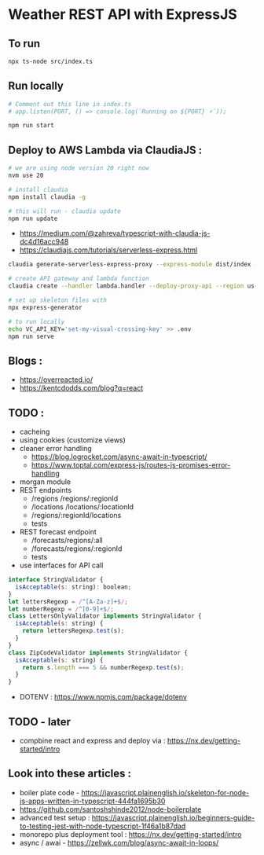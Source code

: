 # Weather REST API with ExpressJS

## To run
```sh
npx ts-node src/index.ts
```

## Run locally


```sh
# Comment out this line in index.ts
# app.listen(PORT, () => console.log(`Running on ${PORT} ⚡`));

npm run start

```

## Deploy to AWS Lambda via ClaudiaJS : 
```sh
# we are using node version 20 right now
nvm use 20

# install claudia
npm install claudia -g

# this will run - claudia update 
npm run update

```

- https://medium.com/@zahreva/typescript-with-claudia-js-dc4d16acc948
- https://claudiajs.com/tutorials/serverless-express.html

```sh
claudia generate-serverless-express-proxy --express-module dist/index --profile claudia

# create API gateway and lambda function 
claudia create --handler lambda.handler --deploy-proxy-api --region us-west-1 --profile claudia --runtime nodejs20.x

```


```sh
# set up skeleton files with 
npx express-generator

# to run locally
echo VC_API_KEY='set-my-visual-crossing-key' >> .env
npm run serve
```

## Blogs : 
- https://overreacted.io/
- https://kentcdodds.com/blog?q=react


## TODO :
- cacheing
- using cookies (customize views)
- cleaner error handling 
  - https://blog.logrocket.com/async-await-in-typescript/
  - https://www.toptal.com/express-js/routes-js-promises-error-handling
- morgan module
- REST endpoints 
    - /regions /regions/:regionId
    - /locations /locations/:locationId
    - /regions/:regionId/locations
    - tests
- REST forecast endpoint
    - /forecasts/regions/:all
    - /forecasts/regions/:regionId
    - tests
- use interfaces for API call
```javascript
interface StringValidator {
  isAcceptable(s: string): boolean;
}
let lettersRegexp = /^[A-Za-z]+$/;
let numberRegexp = /^[0-9]+$/;
class LettersOnlyValidator implements StringValidator {
  isAcceptable(s: string) {
    return lettersRegexp.test(s);
  }
}
class ZipCodeValidator implements StringValidator {
  isAcceptable(s: string) {
    return s.length === 5 && numberRegexp.test(s);
  }
}
```
- DOTENV : https://www.npmjs.com/package/dotenv

## TODO - later
- compbine react and express and deploy via : https://nx.dev/getting-started/intro


## Look into these articles : 
- boiler plate code - https://javascript.plainenglish.io/skeleton-for-node-js-apps-written-in-typescript-444fa1695b30
- https://github.com/santoshshinde2012/node-boilerplate
- advanced test setup : https://javascript.plainenglish.io/beginners-guide-to-testing-jest-with-node-typescript-1f46a1b87dad
- monorepo plus deployment tool : https://nx.dev/getting-started/intro
- async / awai - https://zellwk.com/blog/async-await-in-loops/

